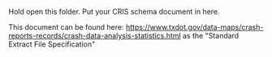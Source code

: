 Hold open this folder. Put your CRIS schema document in here.

This document can be found here: https://www.txdot.gov/data-maps/crash-reports-records/crash-data-analysis-statistics.html as the "Standard Extract File Specification"